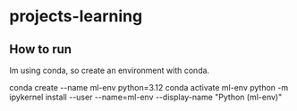 # projects-learning

## How to run 
Im using conda, so 
create an environment with conda.

conda create --name ml-env python=3.12
conda activate ml-env
python -m ipykernel install --user --name=ml-env --display-name "Python (ml-env)"
